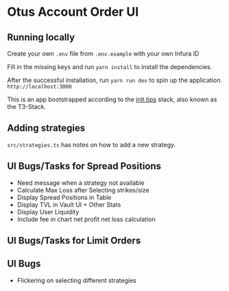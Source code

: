 # Otus Account Order UI

## Running locally

Create your own `.env` file from `.env.example` with your own Infura ID

Fill in the missing keys and run `yarn install` to install the dependencies.

After the successful installation, run `yarn run dev` to spin up the application. `http://localhost:3000`

This is an app bootstrapped according to the [init.tips](https://init.tips) stack, also known as the T3-Stack.

## Adding strategies

`src/strategies.ts` has notes on how to add a new strategy.

## UI Bugs/Tasks for Spread Positions

- Need message when a strategy not available
- Calculate Max Loss after Selecting strikes/size
- Display Spread Positions in Table
- Display TVL in Vault UI + Other Stats
- Display User Liquidity
- Include fee in chart net profit net loss calculation

## UI Bugs/Tasks for Limit Orders

## UI Bugs

- Flickering on selecting different strategies

